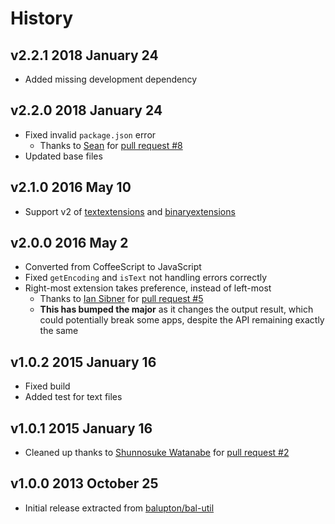 # History

## v2.2.1 2018 January 24
- Added missing development dependency

## v2.2.0 2018 January 24
- Fixed invalid `package.json` error
    - Thanks to [Sean](https://github.com/AlbinoDrought) for [pull request #8](https://github.com/bevry/istextorbinary/pull/8)
- Updated base files

## v2.1.0 2016 May 10
- Support v2 of [textextensions](https://github.com/bevry/textextensions) and [binaryextensions](https://github.com/bevry/binaryextensions)

## v2.0.0 2016 May 2
- Converted from CoffeeScript to JavaScript
- Fixed `getEncoding` and `isText` not handling errors correctly
- Right-most extension takes preference, instead of left-most
  - Thanks to [Ian Sibner](https://github.com/sibnerian) for [pull request #5](https://github.com/bevry/istextorbinary/pull/5)
  - **This has bumped the major** as it changes the output result, which could potentially break some apps, despite the API remaining exactly the same

## v1.0.2 2015 January 16
- Fixed build
- Added test for text files

## v1.0.1 2015 January 16
- Cleaned up thanks to [Shunnosuke Watanabe](https://github.com/shinnn) for [pull request #2](https://github.com/bevry/istextorbinary/pull/2)

## v1.0.0 2013 October 25
- Initial release extracted from [balupton/bal-util](https://github.com/balupton/bal-util/blob/6501d51bc0244fce3781fc0150136f7493099237/src/lib/paths.coffee#L100-L201)
